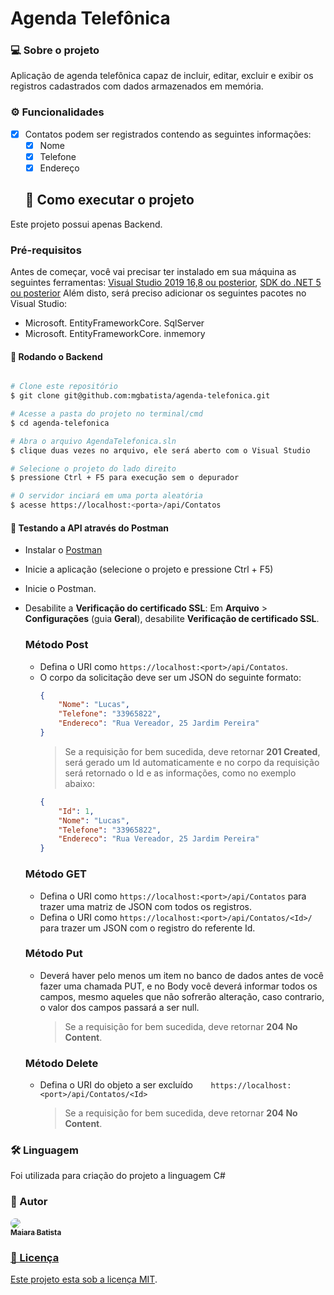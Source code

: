 # Agenda Telefônica
### 💻 Sobre o projeto
Aplicação de agenda telefônica capaz de incluir, editar, excluir e exibir os registros cadastrados com dados armazenados em memória.
### ⚙️ Funcionalidades
- [x] Contatos podem ser registrados contendo as seguintes informações:
  - [x] Nome
  - [x] Telefone
  - [x] Endereço
  ## 🚀 Como executar o projeto
Este projeto possui apenas Backend.

### Pré-requisitos
Antes de começar, você vai precisar ter instalado em sua máquina as seguintes ferramentas:
[Visual Studio 2019 16,8 ou posterior](https://visualstudio.microsoft.com/pt-br/downloads/?utm_medium=microsoft&utm_source=docs.microsoft.com&utm_campaign=inline+link&utm_content=download+vs2019), [SDK do .NET 5 ou posterior](https://dotnet.microsoft.com/download/dotnet/5.0) 
Além disto, será preciso adicionar os seguintes pacotes no Visual Studio: 
* Microsoft. EntityFrameworkCore. SqlServer
* Microsoft. EntityFrameworkCore. inmemory

#### 🎲 Rodando o Backend

```bash

# Clone este repositório
$ git clone git@github.com:mgbatista/agenda-telefonica.git

# Acesse a pasta do projeto no terminal/cmd
$ cd agenda-telefonica

# Abra o arquivo AgendaTelefonica.sln
$ clique duas vezes no arquivo, ele será aberto com o Visual Studio

# Selecione o projeto do lado direito
$ pressione Ctrl + F5 para execução sem o depurador

# O servidor inciará em uma porta aleatória
$ acesse https://localhost:<porta>/api/Contatos

```
#### 🧭 Testando a API através do Postman
* Instalar o [Postman](https://www.postman.com/downloads/)
* Inicie a aplicação (selecione o projeto e pressione Ctrl + F5)
*  Inicie o Postman.
* Desabilite a **Verificação do certificado SSL**:
	Em **Arquivo** > **Configurações** (guia **Geral**), desabilite **Verificação de certificado SSL**.
	
	### Método Post
	* Defina o URI como  `https://localhost:<port>/api/Contatos`.
	* O corpo da solicitação deve ser um JSON do seguinte formato:
		```JSON
		{
			"Nome": "Lucas",
			"Telefone": "33965822",
			"Endereco": "Rua Vereador, 25 Jardim Pereira"
		}
		```
		>Se a requisição for bem sucedida, deve retornar **201 Created**, será gerado um Id automaticamente e no corpo da requisição será retornado o Id e as informações, como no exemplo abaixo:
		```JSON
		{
			"Id": 1,
			"Nome": "Lucas",
			"Telefone": "33965822",
			"Endereco": "Rua Vereador, 25 Jardim Pereira"
		}
		```

	### Método GET
	* Defina o URI como  `https://localhost:<port>/api/Contatos` para trazer uma matriz de JSON com todos os registros.
	* Defina o URI como  `https://localhost:<port>/api/Contatos/<Id>/` para trazer um JSON com o registro do referente Id.

	### Método Put
	* Deverá haver pelo menos um item no banco de dados antes de você fazer uma chamada PUT, e no Body você deverá informar todos os campos, mesmo aqueles que não sofrerão alteração, caso contrario, o valor dos campos passará a ser null.
		>Se a requisição for bem sucedida, deve retornar **204 No Content**.
	### Método Delete
	* Defina o URI do objeto a ser excluído`	https://localhost:<port>/api/Contatos/<Id>`
		>Se a requisição for bem sucedida, deve retornar **204 No Content**.

### 🛠 Linguagem
Foi utilizada para criação do projeto a linguagem C#
### 🦸 Autor

<a href="https://www.linkedin.com/in/maiarabueno/">
 <img style= "border-radius: 50% ;" src="https://media-exp1.licdn.com/dms/image/C4D03AQFu5rygQlkRpw/profile-displayphoto-shrink_200_200/0/1575936867043?e=1615420800&v=beta&t=_ujeVwcMiFhS9ue_whn1egOHj7zG-OXE1JLdmIZU3ic"/>
 <br />
 <sub><b>Maiara Batista</b></sub></a> <a href="https://www.linkedin.com/in/maiarabueno/" 
 <br />
 
### 📝 Licença

Este projeto esta sob a licença [MIT](./LICENSE).
